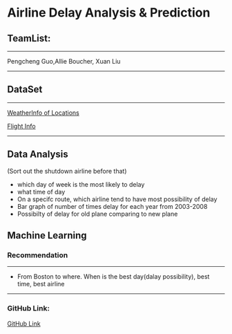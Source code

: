 # Airline Delay Analysis & Prediction

## TeamList:
---

Pengcheng Guo,Allie Boucher, Xuan Liu

---

## DataSet

---

[WeatherInfo of Locations](https://www.ncdc.noaa.gov/cdo-web/webservices/v2#locations)

[Flight Info](http://stat-computing.org/dataexpo/2009/the-data.html)

---


##  Data Analysis
(Sort out the shutdown airline before that)
- which day of week is the most likely to delay
- what time of day 
- On a specifc route, which airline tend to have most possibility of delay
- Bar graph of number of times delay for each year from 2003-2008
- Possibilty of delay for old plane comparing to new plane



## Machine Learning

### Recommendation

---

- From Boston to where. When is the best day(dalay possibility), best time, best airline

---

### GitHub Link:
[GitHub Link](https://github.com/AndyHum/Airline_Delay_Analysis_and_Prediction)
